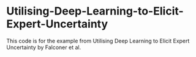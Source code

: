 # Utilising-Deep-Learning-to-Elicit-Expert-Uncertainty
This code is for the example from Utilising Deep Learning to Elicit Expert Uncertainty by Falconer et al.
